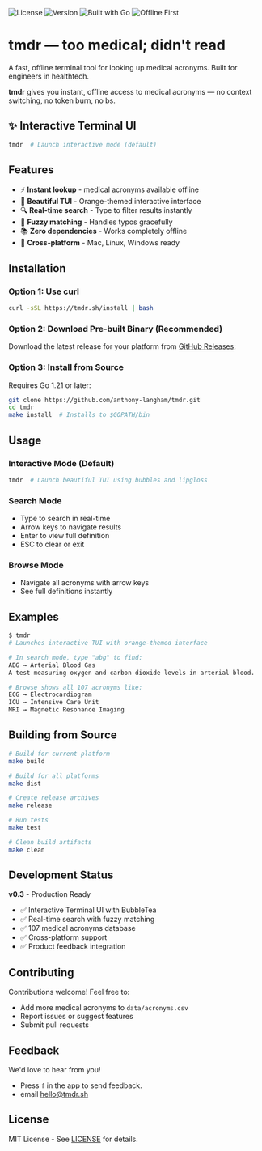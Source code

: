 ![License](https://img.shields.io/badge/license-MIT-blue)
![Version](https://img.shields.io/badge/version-v0.4-orange)
![Built with Go](https://img.shields.io/badge/built%20with-Go-informational)
![Offline First](https://img.shields.io/badge/offline-first-success)

# tmdr — too medical; didn't read

A fast, offline terminal tool for looking up medical acronyms. Built for engineers in healthtech.

**tmdr** gives you instant, offline access to medical acronyms — no context switching, no token burn, no bs.

## ✨ Interactive Terminal UI

```bash
tmdr  # Launch interactive mode (default)
```

## Features

- ⚡ **Instant lookup** - medical acronyms available offline
- 🎨 **Beautiful TUI** - Orange-themed interactive interface
- 🔍 **Real-time search** - Type to filter results instantly
- 🎯 **Fuzzy matching** - Handles typos gracefully
- 📚 **Zero dependencies** - Works completely offline
- 🚀 **Cross-platform** - Mac, Linux, Windows ready

## Installation

### Option 1: Use curl

```bash
curl -sSL https://tmdr.sh/install | bash
```

### Option 2: Download Pre-built Binary (Recommended)

Download the latest release for your platform from [GitHub Releases](https://github.com/anthony-langham/tmdr/releases):

### Option 3: Install from Source

Requires Go 1.21 or later:

```bash
git clone https://github.com/anthony-langham/tmdr.git
cd tmdr
make install  # Installs to $GOPATH/bin
```

## Usage

### Interactive Mode (Default)

```bash
tmdr  # Launch beautiful TUI using bubbles and lipgloss
```

### Search Mode
- Type to search in real-time
- Arrow keys to navigate results
- Enter to view full definition
- ESC to clear or exit

### Browse Mode
- Navigate all acronyms with arrow keys
- See full definitions instantly

## Examples

```bash
$ tmdr
# Launches interactive TUI with orange-themed interface

# In search mode, type "abg" to find:
ABG → Arterial Blood Gas
A test measuring oxygen and carbon dioxide levels in arterial blood.

# Browse shows all 107 acronyms like:
ECG → Electrocardiogram
ICU → Intensive Care Unit
MRI → Magnetic Resonance Imaging
```

## Building from Source

```bash
# Build for current platform
make build

# Build for all platforms
make dist

# Create release archives
make release

# Run tests
make test

# Clean build artifacts
make clean
```

## Development Status

**v0.3** - Production Ready
- ✅ Interactive Terminal UI with BubbleTea
- ✅ Real-time search with fuzzy matching
- ✅ 107 medical acronyms database
- ✅ Cross-platform support
- ✅ Product feedback integration

## Contributing

Contributions welcome! Feel free to:
- Add more medical acronyms to `data/acronyms.csv`
- Report issues or suggest features
- Submit pull requests

## Feedback

We'd love to hear from you! 
- Press `f` in the app to send feedback. 
- email hello@tmdr.sh

## License

MIT License - See [LICENSE](LICENSE) for details.


